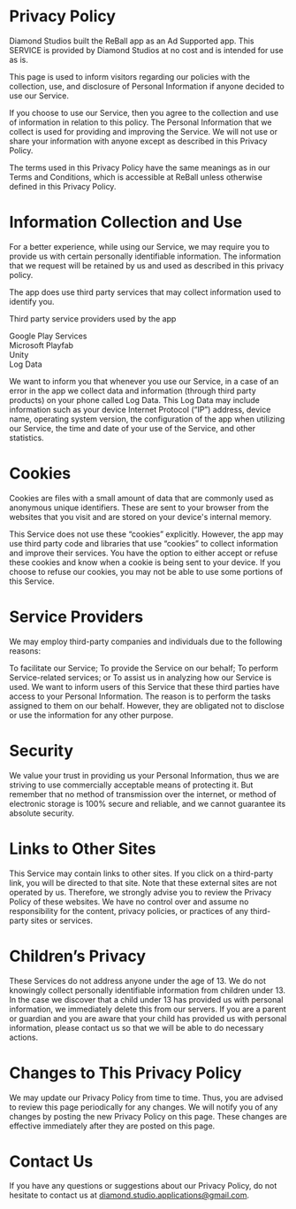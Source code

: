 # Privacy Policy

Diamond Studios built the ReBall app as an Ad Supported app. 
This SERVICE is provided by Diamond Studios at no cost and is intended for use as is.

This page is used to inform visitors regarding our policies with the collection, use, 
and disclosure of Personal Information if anyone decided to use our Service.

If you choose to use our Service, then you agree to the collection and use of information 
in relation to this policy. The Personal Information that we collect is used for providing 
and improving the Service. We will not use or share your information with anyone except as 
described in this Privacy Policy.

The terms used in this Privacy Policy have the same meanings as in our Terms and Conditions, 
which is accessible at ReBall unless otherwise defined in this Privacy Policy.


# Information Collection and Use

For a better experience, while using our Service, we may require you to provide us with 
certain personally identifiable information. The information that we request will be retained 
by us and used as described in this privacy policy.

The app does use third party services that may collect information used to identify you.

Third party service providers used by the app

Google Play Services\
Microsoft Playfab\
Unity\
Log Data

We want to inform you that whenever you use our Service, in a case of an error in the app 
we collect data and information (through third party products) on your phone called Log Data. 
This Log Data may include information such as your device Internet Protocol (“IP”) address, 
device name, operating system version, the configuration of the app when utilizing our Service, 
the time and date of your use of the Service, and other statistics.


# Cookies

Cookies are files with a small amount of data that are commonly used as anonymous unique identifiers. 
These are sent to your browser from the websites that you visit and are stored on your device's 
internal memory.

This Service does not use these “cookies” explicitly. However, the app may use third party code 
and libraries that use “cookies” to collect information and improve their services. You have the 
option to either accept or refuse these cookies and know when a cookie is being sent to your device. 
If you choose to refuse our cookies, you may not be able to use some portions of this Service.


# Service Providers

We may employ third-party companies and individuals due to the following reasons:

To facilitate our Service;
To provide the Service on our behalf;
To perform Service-related services; or
To assist us in analyzing how our Service is used.
We want to inform users of this Service that these third parties have access to your Personal Information. 
The reason is to perform the tasks assigned to them on our behalf. However, they are obligated not to 
disclose or use the information for any other purpose.


# Security

We value your trust in providing us your Personal Information, thus we are striving to use commercially 
acceptable means of protecting it. But remember that no method of transmission over the internet, or method 
of electronic storage is 100% secure and reliable, and we cannot guarantee its absolute security.


# Links to Other Sites

This Service may contain links to other sites. If you click on a third-party link, you will be directed to that site. 
Note that these external sites are not operated by us. Therefore, we strongly advise you to review the Privacy 
Policy of these websites. We have no control over and assume no responsibility for the content, privacy policies, 
or practices of any third-party sites or services.


# Children’s Privacy

These Services do not address anyone under the age of 13. We do not knowingly collect personally identifiable information 
from children under 13. In the case we discover that a child under 13 has provided us with personal information, 
we immediately delete this from our servers. If you are a parent or guardian and you are aware that your child has provided 
us with personal information, please contact us so that we will be able to do necessary actions.


# Changes to This Privacy Policy

We may update our Privacy Policy from time to time. Thus, you are advised to review this page periodically for any changes. 
We will notify you of any changes by posting the new Privacy Policy on this page. These changes are effective immediately 
after they are posted on this page.

# Contact Us

If you have any questions or suggestions about our Privacy Policy, do not hesitate to contact us at 
diamond.studio.applications@gmail.com.
